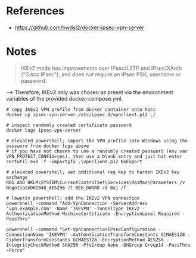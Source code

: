 # References 

- https://github.com/hwdsl2/docker-ipsec-vpn-server

# Notes

> IKEv2 mode has improvements over IPsec/L2TP and IPsec/XAuth ("Cisco IPsec"), and does not require an IPsec PSK, username or password.

--> Therefore, IKEv2 only was chosen as preset via the environment variables of the provided docker-compose.yml.

````
# copy IKEv2 VPN profile from docker container onto host
docker cp ipsec-vpn-server:/etc/ipsec.d/vpnclient.p12 ./

# inspect randomly created certificate password
docker logs ipsec-vpn-server

# elevated powershell; import the VPN profile into Windows using the password from docker logs above
# if you have not chosen to use a randomly created password (env var VPN_PROTECT_CONFIG=yes), then use a blank entry and just hit enter
certutil.exe -f -importpfx .\vpnclient.p12 NoExport

# elevated powershell; set additional reg key to harden IKEv2 key exchange
REG ADD HKLM\SYSTEM\CurrentControlSet\Services\RasMan\Parameters /v NegotiateDH2048_AES256 /t REG_DWORD /d 0x1 /f

# lowpriv powershell; add the IKEv2 VPN connection
powershell -command "Add-VpnConnection -ServerAddress 'vpn.example.com' -Name 'IKEVPN' -TunnelType IKEv2 -AuthenticationMethod MachineCertificate -EncryptionLevel Required -PassThru"

powershell -command "Set-VpnConnectionIPsecConfiguration -ConnectionName 'IKEVPN' -AuthenticationTransformConstants GCMAES128 -CipherTransformConstants GCMAES128 -EncryptionMethod AES256 -IntegrityCheckMethod SHA256 -PfsGroup None -DHGroup Group14 -PassThru -Force"
````
